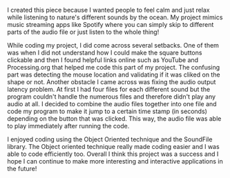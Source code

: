 I created this piece because I wanted people to feel calm and just relax while listening to nature's different sounds by the ocean. My project mimics music streaming apps
like Spotify where you can simply skip to different parts of the audio file or just listen to the whole thing! 

While coding my project, I did come across several setbacks. One of them was when I did not understand how I could make the square buttons clickable and then I found helpful links
online such as YouTube and Processing.org that helped me code this part of my project. The confusing part was detecting the mouse location and validating if it was cliked on the shape 
or not. Another obstacle I came across was fixing the audio output latency problem. At first I had four files for each different sound but the program couldn't handle the numerous files
and therefore didn't play any audio at all. I decided to combine the audio files together into one file and code my program to make it jump to a certain time stamp (in seconds) depending 
on the button that was clicked. This way, the audio file was able to play immediately after running the code. 

I enjoyed coding using the Object Oriented technique and the SoundFile library. The Object oriented technique really made coding easier and I was able to code efficiently too.
Overall I think this project was a success and I hope I can continue to make more interesting and interactive applications in the future! 
